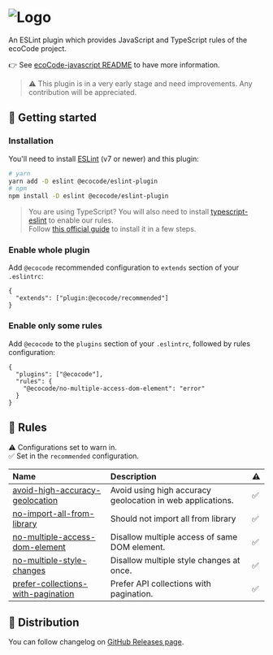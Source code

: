 ![Logo](https://github.com/green-code-initiative/ecoCode/blob/main/docs/resources/logo-large.png?raw=true)
======================================

An ESLint plugin which provides JavaScript and TypeScript rules of the ecoCode project.

👉 See [ecoCode-javascript README](../README.md) to have more information.

> ⚠️ This plugin is in a very early stage and need improvements. Any contribution will be appreciated.

🚀 Getting started
------------------

### Installation

You'll need to install [ESLint](https://eslint.org/) (v7 or newer) and this plugin:

```sh
# yarn
yarn add -D eslint @ecocode/eslint-plugin
# npm
npm install -D eslint @ecocode/eslint-plugin
```

> You are using TypeScript? You will also need to install [typescript-eslint](https://typescript-eslint.io/) to enable
> our rules.\
> Follow [this official guide](https://typescript-eslint.io/getting-started) to install it in a few steps.

### Enable whole plugin

Add `@ecocode` recommended configuration to `extends` section of your `.eslintrc`:

```jsonc
{
  "extends": ["plugin:@ecocode/recommended"]
}
```

### Enable only some rules

Add `@ecocode` to the `plugins` section of your `.eslintrc`, followed by rules configuration:

```jsonc
{
  "plugins": ["@ecocode"],
  "rules": {
    "@ecocode/no-multiple-access-dom-element": "error"
  }
}
```

🔨 Rules
--------

<!-- begin auto-generated rules list -->

⚠️ Configurations set to warn in.\
✅ Set in the `recommended` configuration.

| Name                                                                                   | Description                                                | ⚠️ |
| :------------------------------------------------------------------------------------- | :--------------------------------------------------------- | :- |
| [avoid-high-accuracy-geolocation](docs/rules/avoid-high-accuracy-geolocation.md)       | Avoid using high accuracy geolocation in web applications. | ✅  |
| [no-import-all-from-library](docs/rules/no-import-all-from-library.md)                 | Should not import all from library                         | ✅  |
| [no-multiple-access-dom-element](docs/rules/no-multiple-access-dom-element.md)         | Disallow multiple access of same DOM element.              | ✅  |
| [no-multiple-style-changes](docs/rules/no-multiple-style-changes.md)                   | Disallow multiple style changes at once.                   | ✅  |
| [prefer-collections-with-pagination](docs/rules/prefer-collections-with-pagination.md) | Prefer API collections with pagination.                    | ✅  |

<!-- end auto-generated rules list -->


🛒 Distribution
---------------

You can follow changelog on [GitHub Releases page](https://github.com/green-code-initiative/ecoCode-linter/releases).

